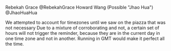 Rebekah Grace @RebekahGrace
Howard Wang (Possible "Jhao Hua") @JhaoHuaHua

We attempted to account for timezones until we saw on the piazza that was not necessary
Due to a mixture of corroborating and not, a certain set of hours will not trigger the reminder, because they are in the current day in one time zone and not in another.  Running in GMT would make it perfect all the time.

